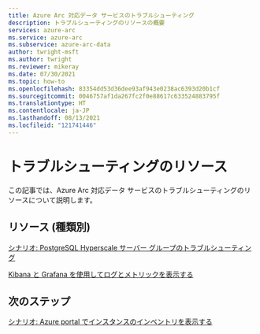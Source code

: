 ```yaml
---
title: Azure Arc 対応データ サービスのトラブルシューティング
description: トラブルシューティングのリソースの概要
services: azure-arc
ms.service: azure-arc
ms.subservice: azure-arc-data
author: twright-msft
ms.author: twright
ms.reviewer: mikeray
ms.date: 07/30/2021
ms.topic: how-to
ms.openlocfilehash: 83354dd53d36dee93af943e0238ac6393d20b1cf
ms.sourcegitcommit: 0046757af1da267fc2f0e88617c633524883795f
ms.translationtype: HT
ms.contentlocale: ja-JP
ms.lasthandoff: 08/13/2021
ms.locfileid: "121741446"
---
```

# <a name="troubleshooting-resources"></a>トラブルシューティングのリソース

この記事では、Azure Arc 対応データ サービスのトラブルシューティングのリソースについて説明します。


## <a name="resources-by-type"></a>リソース (種類別)

[シナリオ: PostgreSQL Hyperscale サーバー グループのトラブルシューティング](troubleshoot-postgresql-hyperscale-server-group.md)

[Kibana と Grafana を使用してログとメトリックを表示する](monitor-grafana-kibana.md)

## <a name="next-steps"></a>次のステップ

[シナリオ: Azure portal でインスタンスのインベントリを表示する](view-arc-data-services-inventory-in-azure-portal.md)